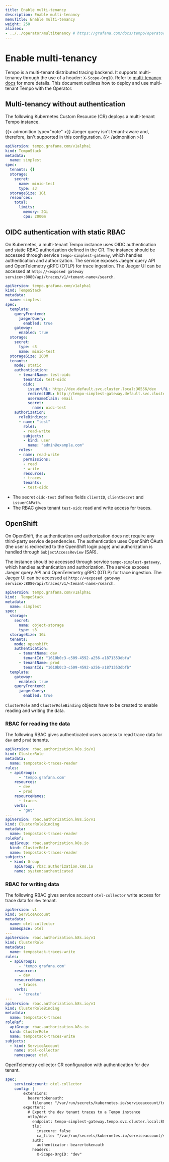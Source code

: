 ```yaml
---
title: Enable multi-tenancy
description: Enable multi-tenancy
menuTitle: Enable multi-tenancy
weight: 250
aliases:
- ../../operator/multitenancy # https://grafana.com/docs/tempo/operator/multitenancy/
---
```


# Enable multi-tenancy

Tempo is a multi-tenant distributed tracing backend. It supports multi-tenancy through the use of a header: `X-Scope-OrgID`.
Refer to [multi-tenancy docs](https://grafana.com/docs/tempo/<TEMPO_VERSION>/operations/manage-advanced-systenms/multitenancy/) for more details.
This document outlines how to deploy and use multi-tenant Tempo with the Operator.

## Multi-tenancy without authentication

The following Kubernetes Custom Resource (CR) deploys a multi-tenant Tempo instance.

{{< admonition type="note" >}}
Jaeger query isn't tenant-aware and, therefore, isn't supported in this configuration.
{{< /admonition >}}

```yaml
apiVersion: tempo.grafana.com/v1alpha1
kind: TempoStack
metadata:
  name: simplest
spec:
  tenants: {}
  storage:
    secret:
      name: minio-test
      type: s3
  storageSize: 1Gi
  resources:
    total:
      limits:
        memory: 2Gi
        cpu: 2000m
```

## OIDC authentication with static RBAC

On Kubernetes, a multi-tenant Tempo instance uses OIDC authentication and static RBAC authorization defined in the CR.
The instance should be accessed through service `tempo-simplest-gateway`, which handles authentication and authorization.
The service exposes Jaeger query API and OpenTelemetry gRPC (OTLP) for trace ingestion.
The Jaeger UI can be accessed at `http://<exposed gateway service>:8080/api/traces/v1/<tenant-name>/search`.

```yaml
apiVersion: tempo.grafana.com/v1alpha1
kind: TempoStack
metadata:
  name: simplest
spec:
  template:
    queryFrontend:
      jaegerQuery:
        enabled: true
    gateway:
      enabled: true
  storage:
    secret:
      type: s3
      name: minio-test
  storageSize: 200M
  tenants:
    mode: static
    authentication:
      - tenantName: test-oidc
        tenantId: test-oidc
        oidc:
          issuerURL: http://dex.default.svc.cluster.local:30556/dex
          redirectURL: http://tempo-simplest-gateway.default.svc.cluster.local:8080/oidc/test-oidc/callback
          usernameClaim: email
          secret:
            name: oidc-test
    authorization:
      roleBindings:
      - name: "test"
        roles:
        - read-write
        subjects:
        - kind: user
          name: "admin@example.com"
      roles:
      - name: read-write
        permissions:
        - read
        - write
        resources:
        - traces
        tenants:
        - test-oidc
```

* The secret `oidc-test` defines fields `clientID`, `clientSecret` and `issuerCAPath`.
* The RBAC gives tenant `test-oidc` read and write access for traces.

## OpenShift

On OpenShift, the authentication and authorization does not require any third-party service dependencies.
The authentication uses OpenShift OAuth (the user is redirected to the OpenShift login page) and authorization is handled through `SubjectAccessReview` (SAR).

The instance should be accessed through service `tempo-simplest-gateway`, which handles authentication and authorization.
The service exposes Jaeger query API and OpenTelemetry gRPC (OTLP) for trace ingestion.
The Jaeger UI can be accessed at `http://<exposed gateway service>:8080/api/traces/v1/<tenant-name>/search`.

```yaml
apiVersion: tempo.grafana.com/v1alpha1
kind:  TempoStack
metadata:
  name: simplest
spec:
  storage:
    secret:
      name: object-storage
      type: s3
  storageSize: 1Gi
  tenants:
    mode: openshift
    authentication:
      - tenantName: dev
        tenantId: "1610b0c3-c509-4592-a256-a1871353dbfa"
      - tenantName: prod
        tenantId: "1610b0c3-c509-4592-a256-a1871353dbfb"
  template:
    gateway:
      enabled: true
    queryFrontend:
      jaegerQuery:
        enabled: true
```

`ClusterRole` and `ClusterRoleBinding` objects have to be created to enable reading and writing the data.

### RBAC for reading the data

The following RBAC gives authenticated users access to read trace data for `dev` and `prod` tenants.

```yaml
apiVersion: rbac.authorization.k8s.io/v1
kind: ClusterRole
metadata:
  name: tempostack-traces-reader
rules:
  - apiGroups:
      - 'tempo.grafana.com'
    resources:
      - dev
      - prod
    resourceNames:
      - traces
    verbs:
      - 'get'
---
apiVersion: rbac.authorization.k8s.io/v1
kind: ClusterRoleBinding
metadata:
  name: tempostack-traces-reader
roleRef:
  apiGroup: rbac.authorization.k8s.io
  kind: ClusterRole
  name: tempostack-traces-reader
subjects:
  - kind: Group
    apiGroup: rbac.authorization.k8s.io
    name: system:authenticated
```

### RBAC for writing data

The following RBAC gives service account `otel-collector` write access for trace data for `dev` tenant.

```yaml
apiVersion: v1
kind: ServiceAccount
metadata:
  name: otel-collector
  namespace: otel
---
apiVersion: rbac.authorization.k8s.io/v1
kind: ClusterRole
metadata:
  name: tempostack-traces-write
rules:
  - apiGroups:
      - 'tempo.grafana.com'
    resources:
      - dev
    resourceNames:
      - traces
    verbs:
      - 'create'
---
apiVersion: rbac.authorization.k8s.io/v1
kind: ClusterRoleBinding
metadata:
  name: tempostack-traces
roleRef:
  apiGroup: rbac.authorization.k8s.io
  kind: ClusterRole
  name: tempostack-traces-write
subjects:
  - kind: ServiceAccount
    name: otel-collector
    namespace: otel
```

OpenTelemetry collector CR configuration with authentication for dev tenant.

```yaml
spec:
    serviceAccount: otel-collector
    config: |
        extensions:
          bearertokenauth:
            filename: "/var/run/secrets/kubernetes.io/serviceaccount/token"
        exporters:
          # Export the dev tenant traces to a Tempo instance
          otlp/dev:
            endpoint: tempo-simplest-gateway.tempo.svc.cluster.local:8090
            tls:
              insecure: false
              ca_file: "/var/run/secrets/kubernetes.io/serviceaccount/service-ca.crt"
            auth:
              authenticator: bearertokenauth
            headers:
              X-Scope-OrgID: "dev"
```
